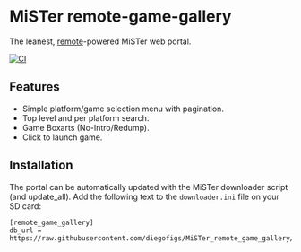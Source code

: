 # MiSTer remote-game-gallery

The leanest, [remote](https://github.com/wizzomafizzo/mrext)-powered MiSTer web portal.

[![CI](https://github.com/diegofigs/MiSTer_remote_game_gallery/actions/workflows/ci.yml/badge.svg)](https://github.com/diegofigs/MiSTer_remote_game_gallery/actions/workflows/ci.yml)

## Features

- Simple platform/game selection menu with pagination.
- Top level and per platform search.
- Game Boxarts (No-Intro/Redump).
- Click to launch game.

## Installation

The portal can be automatically updated with the MiSTer downloader script (and update_all). Add the following text to the `downloader.ini` file on your SD card:

```
[remote_game_gallery]
db_url = https://raw.githubusercontent.com/diegofigs/MiSTer_remote_game_gallery/db/db.json.zip
```
